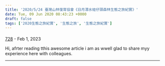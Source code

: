 ```yaml
---
title: '2020/5/24 臺灣山林復育協會《日月潭水蛙仔頭森林生態之旅紀實》'
date: Tue, 09 Jun 2020 08:43:23 +0000
draft: false
tags: ['2020生態之旅紀實', '生態之旅', '生態之旅紀實']
---
```



#### 
[728](https://jablex.com/tag/china "michaelaspaulding@web.de") - <time datetime="2023-02-27 01:14:55">Feb 1, 2023</time>

Hi, afrter reading tthis awesome article i am as wwell glad to share myy experience here with colleagues.
<hr />
